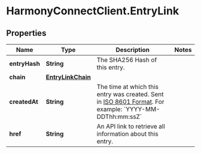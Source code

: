 # HarmonyConnectClient.EntryLink

## Properties
Name | Type | Description | Notes
------------ | ------------- | ------------- | -------------
**entryHash** | **String** | The SHA256 Hash of this entry. | 
**chain** | [**EntryLinkChain**](EntryLinkChain.md) |  | 
**createdAt** | **String** | The time at which this entry was created. Sent in [ISO 8601 Format](https://en.wikipedia.org/wiki/ISO_8601). For example: &#x60;YYYY-MM-DDThh:mm:ssZ&#x60; | 
**href** | **String** | An API link to retrieve all information about this entry. | 


